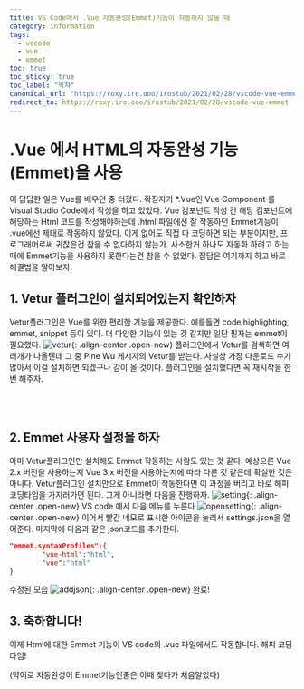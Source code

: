```yaml
---
title: VS Code에서 .Vue 자동완성(Emmet)기능이 작동하지 않을 때
category: information
tags:
  - vscode
  - vue
  - emmet
toc: true
toc_sticky: true
toc_label: "목차"
canonical_url: "https://roxy.iro.ooo/irostub/2021/02/28/vscode-vue-emmet"
redirect_to: https://roxy.iro.ooo/irostub/2021/02/28/vscode-vue-emmet
---
```


# .Vue 에서 HTML의 자동완성 기능(Emmet)을 사용

이 답답한 일은 Vue를 배우던 중 터졌다. 확장자가 \*.Vue인 Vue Component 를 Visual Studio Code에서 작성을 하고 있었다. Vue 컴포넌트 작성 간 해당 컴포넌트에 해당하는 Html 코드를 작성해야하는데 .html 파일에선 잘 작동하던 Emmet기능이 .vue에선 제대로 작동하지 않았다. 이게 없어도 직접 다 코딩하면 되는 부분이지만, 프로그래머로써 귀찮은건 참을 수 없다하지 않는가. 사소한거 하나도 자동화 하려고 하는 때에 Emmet기능을 사용하지 못한다는건 참을 수 없었다. 잡담은 여기까지 하고 바로 해결법을 알아보자.

## 1. Vetur 플러그인이 설치되어있는지 확인하자

Vetur플러그인은 Vue를 위한 편리한 기능을 제공한다. 예를들면 code highlighting, emmet, snippet 등이 있다. 더 다양한 기능이 있는 것 같지만 일단 필자는 emmet이 필요했다.
![vetur]({{site.url}}{{site.baseurl}}/assets/images/2021-02-28/vetur.png){: .align-center .open-new}
플러그인에서 Vetur를 검색하면 여러개가 나올텐데 그 중 Pine Wu 게시자의 Vetur를 받는다. 사실상 가장 다운로드 수가 많아서 이걸 설치하면 되겠구나 감이 올 것이다. 플러그인을 설치했다면 꼭 재시작을 한번 해주자.

<br/><br/>

## 2. Emmet 사용자 설정을 하자

아마 Vetur플러그인만 설치해도 Emmet 작동하는 사람도 있는 것 같다. 예상으론 Vue 2.x 버전을 사용하는지 Vue 3.x 버전을 사용하는지에 따라 다른 것 같은데 확실한 것은 아니다. Vetur플러그인 설치만으로 Emmet이 작동한다면 이 과정을 버리고 바로 해피 코딩타임을 가지러가면 된다. 그게 아니라면 다음을 진행하자.
![setting]({{site.url}}{{site.baseurl}}/assets/images/2021-02-28/setting.png){: .align-center .open-new}
VS code 에서 다음 메뉴를 누른다
![opensetting]({{site.url}}{{site.baseurl}}/assets/images/2021-02-28/open-setting-json.png){: .align-center .open-new}
이어서 빨간 네모로 표시한 아이콘을 눌러서 settings.json을 열어준다.
마지막에 다음과 같은 json코드를 추가한다.

```json
"emmet.syntaxProfiles":{
		"vue-html":"html",
		"vue":"html"
}
```

수정된 모습
![addjson]({{site.url}}{{site.baseurl}}/assets/images/2021-02-28/add-json.png){: .align-center .open-new}
완료!

## 3. 축하합니다!

이제 Html에 대한 Emmet 기능이 VS code의 .vue 파일에서도 작동합니다. 해피 코딩타임!

(약어로 자동완성이 Emmet기능인줄은 이때 찾다가 처음알았다)
